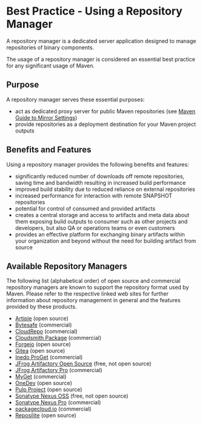 # Best Practice - Using a Repository Manager

<!--
Licensed to the Apache Software Foundation (ASF) under one
or more contributor license agreements.  See the NOTICE file
distributed with this work for additional information
regarding copyright ownership.  The ASF licenses this file
to you under the Apache License, Version 2.0 (the
"License"); you may not use this file except in compliance
with the License.  You may obtain a copy of the License at

http://www.apache.org/licenses/LICENSE-2.0

Unless required by applicable law or agreed to in writing,
software distributed under the License is distributed on an
"AS IS" BASIS, WITHOUT WARRANTIES OR CONDITIONS OF ANY
KIND, either express or implied.  See the License for the
specific language governing permissions and limitations
under the License.
-->

A repository manager is a dedicated server application designed to manage
repositories of binary components.

The usage of a repository manager is
considered an essential best practice for any significant usage of Maven.

## Purpose

A repository manager serves these essential purposes:

* act as dedicated proxy server for public Maven repositories
  (see [Maven Guide to Mirror Settings](./guides/mini/guide-mirror-settings.html))
* provide repositories as a deployment destination for your Maven project
  outputs

## Benefits and Features

Using a repository manager provides the following benefits and features:

* significantly reduced number of downloads off remote repositories, saving time
  and bandwidth resulting in increased build performance
* improved build stability due to reduced reliance on external repositories
* increased performance for interaction with remote SNAPSHOT repositories
* potential for control of consumed and provided artifacts
* creates a central storage and access to artifacts and meta data about them
  exposing build outputs to consumer such as other projects and developers, but
  also QA or operations teams or even customers
* provides an effective platform for exchanging binary artifacts within
  your organization and beyond without the need for building artifact from source

## Available Repository Managers

The following list (alphabetical order) of open source and commercial repository
managers are known to support the repository format used by Maven. Please refer to the respective linked web sites for further information about repository management in general
and the features provided by these products.

* <a href="https://github.com/artipie" target="_blank">Artipie</a> (open source)
* <a href="https://bytesafe.dev/" target="_blank">Bytesafe</a> (commercial)
* <a href="https://www.cloudrepo.io" target="_blank">CloudRepo</a> (commercial)
* <a href="https://www.cloudsmith.io" target="_blank">Cloudsmith Package</a> (commercial)
* <a href="https://forgejo.org/docs/latest/user/packages/maven/" target="_blank">Forgejo</a> (open source)
* <a href="https://docs.gitea.com/packages/usage/packages/maven" target="_blank">Gitea</a> (open source)
* <a href="https://inedo.com/proget" target="_blank">Inedo ProGet</a> (commercial)
* <a href="https://www.jfrog.com/open-source" target="_blank">JFrog Artifactory Open Source</a> (free, not open source)
* <a href="https://www.jfrog.com/artifactory/" target="_blank">JFrog Artifactory Pro</a> (commercial)
* <a href="https://www.myget.org" target="_blank">MyGet</a> (commercial)
* <a href="https://docs.onedev.io/tutorials/package/working-with-maven" target="_blank">OneDev</a> (open source)
* <a href="https://pulpproject.org/pulp_maven/" target="_blank">Pulp Project</a> (open source)
* <a href="https://www.sonatype.com/products/repository-oss-download" target="_blank">Sonatype Nexus OSS</a> (free, not open source)
* <a href="https://links.sonatype.com/products/nexus/pro/home" target="_blank">Sonatype Nexus Pro</a> (commercial)
* <a href="https://packagecloud.io" target="_blank">packagecloud.io</a> (commercial)
* <a href="https://reposilite.com" target="_blank">Reposilite</a> (open source)

